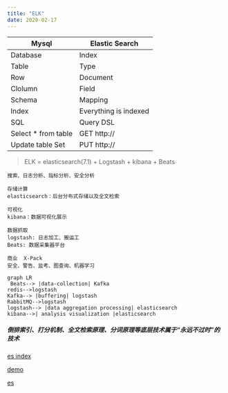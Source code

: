 ```yaml
---
title: "ELK"
date: 2020-02-17
---
```


Mysql | Elastic Search
---|---
Database | Index
Table    | Type
Row      | Document
Clolumn  | Field
Schema   | Mapping
Index    | Everything is indexed
SQL      | Query DSL
Select * from table | GET http://
Update table Set    | PUT http://


> ELK = elasticsearch(7.1) + Logstash + kibana + Beats

    搜索、日志分析、指标分析、安全分析

    存储计算
	elasticsearch：后台分布式存储以及全文检索
	
	可视化
	kibana：数据可视化展示
	
	数据抓取
	logstash: 日志加工、搬运工
	Beats: 数据采集器平台
	
	商业  X-Pack
	安全、警告、监考、图查询、机器学习
	
	
```
graph LR
 Beats--> |data-collection| Kafka
redis-->logstash
Kafka--> |buffering| logstash
RabbitMQ-->logstash
logstash--> |data aggregation processing| elasticsearch
kibana-->| analysis visualization |elasticsearch
```


##### 倒排索引、打分机制、全文检索原理、分词原理等底层技术属于“永远不过时”的技术

[es index](https://blog.csdn.net/cyony/article/details/65437708)

[demo](https://elasticsearch.cn/book/elasticsearch_definitive_guide_2.x/_navigating_this_book.html)

[es](https://blog.csdn.net/laoyang360/article/details/79293493)

